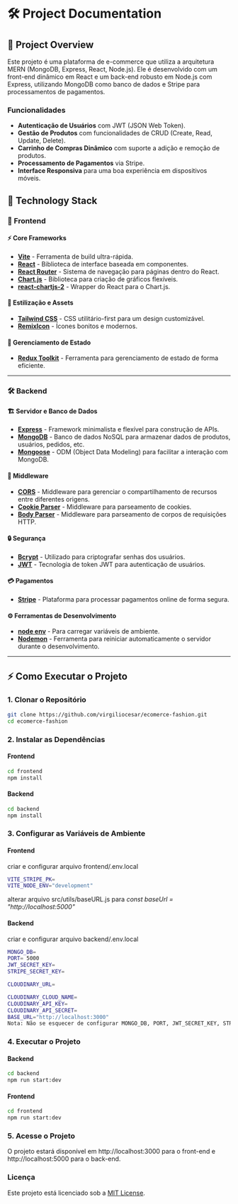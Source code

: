 # 🛠️ Project Documentation

## 🚀 Project Overview
Este projeto é uma plataforma de e-commerce que utiliza a arquitetura MERN (MongoDB, Express, React, Node.js). Ele é desenvolvido com um front-end dinâmico em React e um back-end robusto em Node.js com Express, utilizando MongoDB como banco de dados e Stripe para processamentos de pagamentos.

### Funcionalidades
- **Autenticação de Usuários** com JWT (JSON Web Token).
- **Gestão de Produtos** com funcionalidades de CRUD (Create, Read, Update, Delete).
- **Carrinho de Compras Dinâmico** com suporte a adição e remoção de produtos.
- **Processamento de Pagamentos** via Stripe.
- **Interface Responsiva** para uma boa experiência em dispositivos móveis.

## 🚀 Technology Stack

### 🌈 Frontend

#### ⚡ Core Frameworks
- [**Vite**](https://vitejs.dev/) - Ferramenta de build ultra-rápida.
- [**React**](https://react.dev/) - Biblioteca de interface baseada em componentes.
- [**React Router**](https://reactrouter.com/) - Sistema de navegação para páginas dentro do React.
- [**Chart.js**](https://www.chartjs.org/) - Biblioteca para criação de gráficos flexíveis.
- [**react-chartjs-2**](https://www.npmjs.com/package/react-chartjs-2) - Wrapper do React para o Chart.js.

#### 🎨 Estilização e Assets
- [**Tailwind CSS**](https://tailwindcss.com/) - CSS utilitário-first para um design customizável.
- [**RemixIcon**](https://remixicon.com/) - Ícones bonitos e modernos.

#### 🧠 Gerenciamento de Estado
- [**Redux Toolkit**](https://redux-toolkit.js.org/) - Ferramenta para gerenciamento de estado de forma eficiente.

---

### 🛠️ Backend

#### 🏗️ Servidor e Banco de Dados
- [**Express**](https://expressjs.com/) - Framework minimalista e flexível para construção de APIs.
- [**MongoDB**](https://www.mongodb.com/) - Banco de dados NoSQL para armazenar dados de produtos, usuários, pedidos, etc.
- [**Mongoose**](https://mongoosejs.com/) - ODM (Object Data Modeling) para facilitar a interação com MongoDB.

#### 🔌 Middleware
- [**CORS**](https://www.npmjs.com/package/cors) - Middleware para gerenciar o compartilhamento de recursos entre diferentes origens.
- [**Cookie Parser**](https://www.npmjs.com/package/cookie-parser) - Middleware para parseamento de cookies.
- [**Body Parser**](https://www.npmjs.com/package/body-parser) - Middleware para parseamento de corpos de requisições HTTP.

#### 🔒 Segurança
- [**Bcrypt**](https://www.npmjs.com/package/bcrypt) - Utilizado para criptografar senhas dos usuários.
- [**JWT**](https://jwt.io/) - Tecnologia de token JWT para autenticação de usuários.

#### 💳 Pagamentos
- [**Stripe**](https://stripe.com/) - Plataforma para processar pagamentos online de forma segura.

#### ⚙️ Ferramentas de Desenvolvimento
- [**node env**](https://nodejs.org/pt/learn/command-line/how-to-read-environment-variables-from-nodejs) - Para carregar variáveis de ambiente.
- [**Nodemon**](https://nodemon.io/) - Ferramenta para reiniciar automaticamente o servidor durante o desenvolvimento.

---

## ⚡ Como Executar o Projeto

### 1. Clonar o Repositório

```bash
git clone https://github.com/virgiliocesar/ecomerce-fashion.git
cd ecomerce-fashion
```

### 2. Instalar as Dependências
#### Frontend

```bash
cd frontend
npm install
```
#### Backend

```bash
cd backend
npm install
```

### 3. Configurar as Variáveis de Ambiente
#### Frontend

criar e configurar arquivo frontend/.env.local
```bash
VITE_STRIPE_PK=
VITE_NODE_ENV="development"
```
alterar arquivo src/utils/baseURL.js para *const baseUrl = "http://localhost:5000"*

#### Backend

criar e configurar arquivo backend/.env.local
```bash
MONGO_DB=
PORT= 5000
JWT_SECRET_KEY=
STRIPE_SECRET_KEY=

CLOUDINARY_URL=

CLOUDINARY_CLOUD_NAME=
CLOUDINARY_API_KEY=
CLOUDINARY_API_SECRET=
BASE_URL="http://localhost:3000"
Nota: Não se esquecer de configurar MONGO_DB, PORT, JWT_SECRET_KEY, STRIPE_SECRET_KEY, CLOUDINARY_URL, CLOUDINARY_CLOUD_NAME, CLOUDINARY_API_KEY e CLOUDINARY_API_SECRET acima.
```
### 4. Executar o Projeto
#### Backend

```bash
cd backend
npm run start:dev
```
#### Frontend

```bash
cd frontend
npm run start:dev
```
### 5. Acesse o Projeto
O projeto estará disponível em http://localhost:3000 para o front-end e http://localhost:5000 para o back-end.

###  Licença
Este projeto está licenciado sob a [MIT License](./LICENCE).
